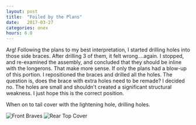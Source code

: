 ```yaml
---
layout: post
title:  "Foiled by the Plans"
date:   2017-03-27 
categories: onex
hours: 6.0
---
```


Arg! Following the plans to my best interpretation, I started drilling holes into those side braces.  After drilling 3 of them, it felt wrong....again.  I stopped, and re-examined the assembly, and concluded that they should be inline with the longerons.  That make more sense.  If only the plans had a blow-up of this portion.  I repositioned the braces and drilled all the holes.  The question is, does the brace with extra holes need to be remade?  I decided no.  The holes are small and shouldn't created a significant structural weakness.  I just hope this is the correct position.

When on to tail cover with the lightening hole, drilling holes.

![Front Braves](/onex/img/2017-03-27/1.jpg)
![Rear Top Cover](/onex/img/2017-03-27/2.jpg)
